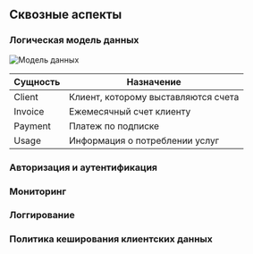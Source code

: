 ## Сквозные аспекты

<!-- В этом разделе описываются общие, основные положения и идеи решений которые относятся к нескольким частям вашей системы.
Такие "концепции" часто связаны с несколькими строительными блоками. Они могут включать в себя множество различных тем, таких как:

- логические модели данных
- потоки данных между системами
- правила использования конкретной технологии
- инфраструктурные варианты использования (логирование и трасиировка, авторизация, ауктентификация, хранение секретов, мониторинг, правила кеширования, политика установки обновлений, правила версионирования интерфейсов и правила обработки ошибок в интерфейсах) -->

### Логическая модель данных

![Модель данных](embed:datamodel)

|Сущность|Назначение|
---------|-----------
|Client|Клиент, которому выставляются счета|
|Invoice|Ежемесячный счет клиенту|
|Payment|Платеж по подписке|
|Usage|Информация о потреблении услуг|

### Авторизация и аутентификация

### Мониторинг
<!-- Необходимо учитывать что для постановки на мониторинг необходимо обеспечить наблюдаемость "Four Golden Signals" (Google SRE):

* Latency (Задержка) - необходимо отслеживать задержки, возникающие в системе, в различных её компонентах, при прохождении через неё операций. При расчёте задержек важно различать успешные и неуспешные запросы/операции. 
Примеры метрик: время загрузки формы заявки; время ответа при выполнении http-запроса к внешнему сервису по получению адресной информации.
* Traffic (Трафик) – данные о количественных показателях работы сервиса за интервал времени. Примеры метрик: количество запросов на подключение услуги в минуту; количество пользователей, обратившихся к сервису за последние 5 минут.
*Errors (Ошибки) - необходимо отслеживать ошибки, возникающие в системе, в различных её компонентах, при прохождении через неё операций. Рекомендована разбивка по кодам ошибок . Примеры метрик: количество ошибок при выполнении операции с кодом 401, количество ошибок при выполнении запроса с кодом 500.
* Saturation (Насыщенность) - необходимо отслеживать параметры, отвечающие за загруженность (насыщенность) системы. Отслеживание метрик загруженности системы позволяет заранее сигнализировать о приближении к пределу. Насыщение позволяет определить какая часть того или иного ресурса объекта мониторинга используется. Часто для определения насыщения ресурсов, имеющих чёткую общую ёмкость, используются процентные доли, но для ресурсов с менее чётко определённым максимумом могут потребоваться другие методы измерения. Данные насыщения предоставляют информацию о ресурсах, от которых зависит эффективность системы. Поскольку функциональность, предоставляемая одним объектом, может потребляться другим объектом, насыщение является одним из важнейших показателей для определения проблем с пропускной способностью. Таким образом, если известны ограничения системы, компонента, операции необходимо отслеживать процент/долю текущего использования.
  
подробнее: https://confluence.veon.com/pages/viewpage.action?pageId=349072501 -->

### Логгирование
### Политика кеширования клиентских данных